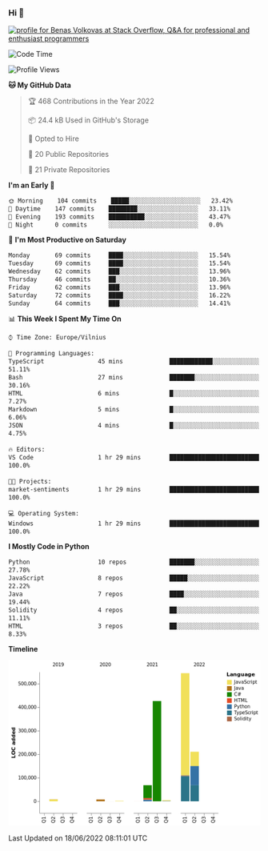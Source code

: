 ### Hi 👋
<a href="https://stackoverflow.com/users/14954249/benas-volkovas"><img src="https://stackoverflow.com/users/flair/14954249.png?theme=dark" width="208" height="58" alt="profile for Benas Volkovas at Stack Overflow, Q&amp;A for professional and enthusiast programmers" title="profile for Benas Volkovas at Stack Overflow, Q&amp;A for professional and enthusiast programmers"></a>

<!--START_SECTION:waka-->
![Code Time](http://img.shields.io/badge/Code%20Time-729%20hrs%2032%20mins-blue)

![Profile Views](http://img.shields.io/badge/Profile%20Views-0-blue)

**🐱 My GitHub Data** 

> 🏆 468 Contributions in the Year 2022
 > 
> 📦 24.4 kB Used in GitHub's Storage 
 > 
> 💼 Opted to Hire
 > 
> 📜 20 Public Repositories 
 > 
> 🔑 21 Private Repositories  
 > 
**I'm an Early 🐤** 

```text
🌞 Morning    104 commits    █████░░░░░░░░░░░░░░░░░░░░   23.42% 
🌆 Daytime    147 commits    ████████░░░░░░░░░░░░░░░░░   33.11% 
🌃 Evening    193 commits    ██████████░░░░░░░░░░░░░░░   43.47% 
🌙 Night      0 commits      ░░░░░░░░░░░░░░░░░░░░░░░░░   0.0%

```
📅 **I'm Most Productive on Saturday** 

```text
Monday       69 commits     ████░░░░░░░░░░░░░░░░░░░░░   15.54% 
Tuesday      69 commits     ████░░░░░░░░░░░░░░░░░░░░░   15.54% 
Wednesday    62 commits     ███░░░░░░░░░░░░░░░░░░░░░░   13.96% 
Thursday     46 commits     ██░░░░░░░░░░░░░░░░░░░░░░░   10.36% 
Friday       62 commits     ███░░░░░░░░░░░░░░░░░░░░░░   13.96% 
Saturday     72 commits     ████░░░░░░░░░░░░░░░░░░░░░   16.22% 
Sunday       64 commits     ███░░░░░░░░░░░░░░░░░░░░░░   14.41%

```


📊 **This Week I Spent My Time On** 

```text
⌚︎ Time Zone: Europe/Vilnius

💬 Programming Languages: 
TypeScript               45 mins             ████████████░░░░░░░░░░░░░   51.11% 
Bash                     27 mins             ███████░░░░░░░░░░░░░░░░░░   30.16% 
HTML                     6 mins              █░░░░░░░░░░░░░░░░░░░░░░░░   7.27% 
Markdown                 5 mins              █░░░░░░░░░░░░░░░░░░░░░░░░   6.06% 
JSON                     4 mins              █░░░░░░░░░░░░░░░░░░░░░░░░   4.75%

🔥 Editors: 
VS Code                  1 hr 29 mins        █████████████████████████   100.0%

🐱‍💻 Projects: 
market-sentiments        1 hr 29 mins        █████████████████████████   100.0%

💻 Operating System: 
Windows                  1 hr 29 mins        █████████████████████████   100.0%

```

**I Mostly Code in Python** 

```text
Python                   10 repos            ███████░░░░░░░░░░░░░░░░░░   27.78% 
JavaScript               8 repos             █████░░░░░░░░░░░░░░░░░░░░   22.22% 
Java                     7 repos             ████░░░░░░░░░░░░░░░░░░░░░   19.44% 
Solidity                 4 repos             ██░░░░░░░░░░░░░░░░░░░░░░░   11.11% 
HTML                     3 repos             ██░░░░░░░░░░░░░░░░░░░░░░░   8.33%

```


**Timeline**

![Chart not found](https://raw.githubusercontent.com/BenasVolkovas/BenasVolkovas/main/charts/bar_graph.png) 


 Last Updated on 18/06/2022 08:11:01 UTC
<!--END_SECTION:waka-->
